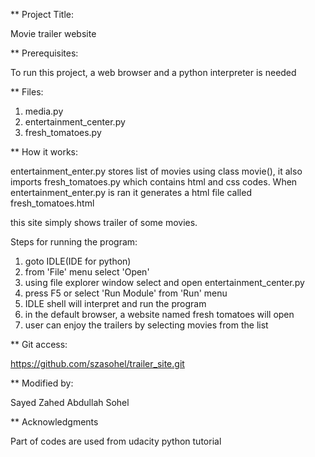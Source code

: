 ** Project Title:

Movie trailer website

** Prerequisites:

To run this project, a web browser and a python interpreter is needed

** Files:

1. media.py
2. entertainment_center.py
3. fresh_tomatoes.py

** How it works:

entertainment_enter.py stores list of movies using class movie(), 
it also imports fresh_tomatoes.py which contains html and css codes.
When entertainment_enter.py is ran it generates a html file called 
fresh_tomatoes.html

this site simply shows trailer of some movies.

Steps for running the program:

1. goto IDLE(IDE for python) 
2. from 'File' menu select 'Open'
3. using file explorer window select and open entertainment_center.py
4. press F5 or select 'Run Module' from 'Run' menu
5. IDLE shell will interpret and run the program
6. in the default browser, a website named fresh tomatoes will open
7. user can enjoy the trailers by selecting movies from the list

** Git access:

https://github.com/szasohel/trailer_site.git

** Modified by:

Sayed Zahed Abdullah Sohel

** Acknowledgments

Part of codes are used from udacity python tutorial 
